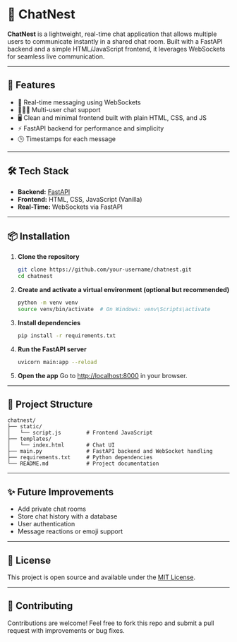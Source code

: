 # 🪺 ChatNest

**ChatNest** is a lightweight, real-time chat application that allows multiple users to communicate instantly in a shared chat room. Built with a FastAPI backend and a simple HTML/JavaScript frontend, it leverages WebSockets for seamless live communication.

---

## 🚀 Features

- 🔄 Real-time messaging using WebSockets
- 🧑‍🤝‍🧑 Multi-user chat support
- 🖥️ Clean and minimal frontend built with plain HTML, CSS, and JS
- ⚡ FastAPI backend for performance and simplicity
- 🕒 Timestamps for each message

---

## 🛠️ Tech Stack

- **Backend:** [FastAPI](https://fastapi.tiangolo.com/)
- **Frontend:** HTML, CSS, JavaScript (Vanilla)
- **Real-Time:** WebSockets via FastAPI

---

## 📦 Installation

1. **Clone the repository**
   ```bash
   git clone https://github.com/your-username/chatnest.git
   cd chatnest
   ```

2. **Create and activate a virtual environment (optional but recommended)**
   ```bash
   python -m venv venv
   source venv/bin/activate  # On Windows: venv\Scripts\activate
   ```

3. **Install dependencies**
   ```bash
   pip install -r requirements.txt
   ```

4. **Run the FastAPI server**
   ```bash
   uvicorn main:app --reload
   ```

5. **Open the app**
   Go to [http://localhost:8000](http://localhost:8000) in your browser.

---

## 📁 Project Structure

```
chatnest/
├── static/
│   └── script.js        # Frontend JavaScript
├── templates/
│   └── index.html       # Chat UI
├── main.py              # FastAPI backend and WebSocket handling
├── requirements.txt     # Python dependencies
└── README.md            # Project documentation
```

---

## ✨ Future Improvements

- Add private chat rooms
- Store chat history with a database
- User authentication
- Message reactions or emoji support

---

## 📄 License

This project is open source and available under the [MIT License](LICENSE).

---

## 💬 Contributing

Contributions are welcome! Feel free to fork this repo and submit a pull request with improvements or bug fixes.
